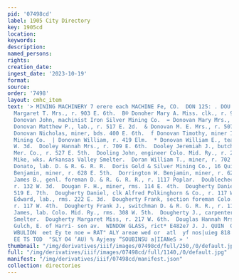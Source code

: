 ```yaml
---
pid: '07498cd'
label: 1905 City Directory
key: 1905cd
location: 
keywords: 
description: 
named_persons: 
rights: 
creation_date: 
ingest_date: '2023-10-19'
format: 
source: 
order: '7498'
layout: cmhc_item
text: '> MINING MACHINERY 7 erere each MACHINE Fe, CO.  DON 125: . DOU     * Donoher
  Margaret T. Mrs., r. 903 E. 6th.  B® Donoher Mary A. Miss. clk., r. 903 E. 6th.  KR:
  Donovan John, machinist Iron Silver Mining Co.  = Donovan Mary Mrs., r. 517 E. 2d.  m®
  Donovan Matthew P., lab., r. 517 E. 2d.  & Donovan M. E. Mrs., r. 507 Hazel.  f
  Donovan Nicholas, miner, bds. 400 E. 6th.  f Donovan Timothy, miner Iron Silver
  Mining Co.  | Donovan William, r. 419 Elm.  * Donovan William E., teamster, r. 310
  W. 3d.  Dooley Hannah Mrs., r. 709 E. 6th.  Dooley Jeremiah J., butcher Hart-Zaitz
  Mer. Co., r. 527 E. 5th.  Dooling John, engineer Colo. Mid. Ry., r. 220 W. 4th.  Dopozer
  Mike, wks. Arkansas Valley Smelter.  Doran William T., miner, r. 702 E. 4th.  Dorazio
  Donato, lab. D. & R. G. R. R.  Doris Gold & Silver Mining Co., 16 Quincy BIk.  Dorrington
  Benjamin, miner, r. 628 E. 5th.  Dorrington W. Benjamin, miner, r. 628 E. 5th.  Dorsey
  James B., genl. foreman D. & R. G. R. R., r. 1117 Poplar.  Doublecheck Frank, miner,
  r. 132 W. 3d.  Dougan F. H., miner, rms. 114 E. 4th.  Dougherty Daniel, miner, r.
  519 E. 7th.  Dougherty Daniel, clk Alfred Polkinghorn & Co., r. 117 W. 4th.  Dougherty
  Edward, lab., rms. 222 E. 3d.  Dougherty Frank, section foreman Colo. Mid. Ry. .
  r. 117 W. 4th.  Dougherty Frank J., switchman D. & R. G. R. R., r. 117 W. 4th.  Dougherty
  James, lab. Colo. Mid. Ry., rms. 308 W. 5th.  Dougherty J., carpenter Arkansas Valley
  Smelter.  Dougherty Margaret Miss, r. 217 W. 6th.  Douglas Hannah Mrs., r. California
  Gulch, E. of Harri- son av.  WINDOW GLASS, rict* E482e7 J. J. QUIN  0°) SURINSSY
  WBULION  eet Ey te noe = RAT" ALY areae wed or  atl  yf nos|uieg 818  OS ROE SE
  EE TS TOD  "SLY 04 ‘AU) % Ayjeay “SOUBINSU a|IIANeS » '
thumbnail: "/img/derivatives/iiif/images/07498cd/full/250,/0/default.jpg"
full: "/img/derivatives/iiif/images/07498cd/full/1140,/0/default.jpg"
manifest: "/img/derivatives/iiif/07498cd/manifest.json"
collection: directories
---
```

